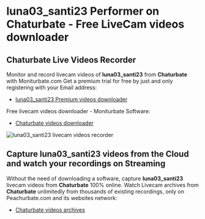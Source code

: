 # luna03_santi23 Performer on Chaturbate - Free LiveCam videos downloader

## Chaturbate Live Videos Recorder

Monitor and record livecam videos of **luna03_santi23** from **Chaturbate** with Moniturbate.com
Get a premium trial for free by just and only registering with your Email address:
* [luna03_santi23 Premium videos downloader](https://moniturbate.com/request-demo-licence-key.html)

Free livecam videos downloader - Moniturbate Software:
* [Chaturbate videos downloader](https://moniturbate.com/moniturbate-download-software.html)

![luna03_santi23 livecam videos recorder](https://peachurnet.com/templates/moniturbate-software.png)


## Capture luna03_santi23 videos from the Cloud and watch your recordings on Streaming

Without the need of downloading a software, capture **luna03_santi23** livecam videos from **Chaturbate** 100% online.
Watch Livecam archives from **Chaturbate** unlimitedly from thousands of existing recordings, only on Peachurbate.com and its websites network:
* [Chaturbate videos archives](https://peachurnet.com/)